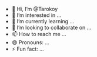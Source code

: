 - 👋 Hi, I’m @Tarokoy
- 👀 I’m interested in ...
- 🌱 I’m currently learning ...
- 💞️ I’m looking to collaborate on ...
- 📫 How to reach me ...
- 😄 Pronouns: ...
- ⚡ Fun fact: ...

<!---
Tarokoy/Tarokoy is a ✨ special ✨ repository because its `README.md` (this file) appears on your GitHub profile.
You can click the Preview link to take a look at your changes.
--->
